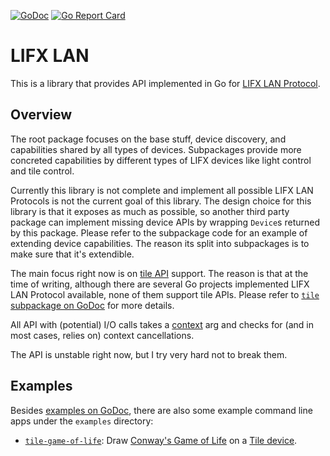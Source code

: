 [![GoDoc](https://godoc.org/github.com/fishy/lifxlan?status.svg)](https://godoc.org/github.com/fishy/lifxlan)
[![Go Report Card](https://goreportcard.com/badge/github.com/fishy/lifxlan)](https://goreportcard.com/report/github.com/fishy/lifxlan)

# LIFX LAN

This is a library that provides API implemented in Go for
[LIFX LAN Protocol](https://lan.developer.lifx.com/v2.0/docs/).

## Overview

The root package focuses on the base stuff, device discovery,
and capabilities shared by all types of devices.
Subpackages provide more concreted capabilities by different types of LIFX
devices like light control and tile control.

Currently this library is not complete and implement all possible LIFX LAN
Protocols is not the current goal of this library.
The design choice for this library is that it exposes as much as possible,
so another third party package can implement missing device APIs by wrapping
`Device`s returned by this package.
Please refer to the subpackage code for an example of extending device
capabilities.
The reason its split into subpackages is to make sure that it's extendible.

The main focus right now is on
[tile API](https://lan.developer.lifx.com/v2.0/docs/tile-control) support.
The reason is that at the time of writing,
although there are several Go projects implemented LIFX LAN Protocol available,
none of them support tile APIs.
Please refer to
[`tile` subpackage on GoDoc](https://godoc.org/github.com/fishy/lifxlan/tile)
for more details.

All API with (potential) I/O calls takes a [context](https://godoc.org/context)
arg and checks for (and in most cases, relies on) context cancellations.

The API is unstable right now, but I try very hard not to break them.

## Examples

Besides
[examples on GoDoc](https://godoc.org/github.com/fishy/lifxlan#pkg-examples),
there are also some example command line apps under the `examples` directory:

- [`tile-game-of-life`](examples/tile-game-of-life/): Draw
  [Conway's Game of Life](https://en.wikipedia.org/wiki/Conway%27s_Game_of_Life)
  on a [Tile device](https://www.lifx.com/products/lifx-tile).
